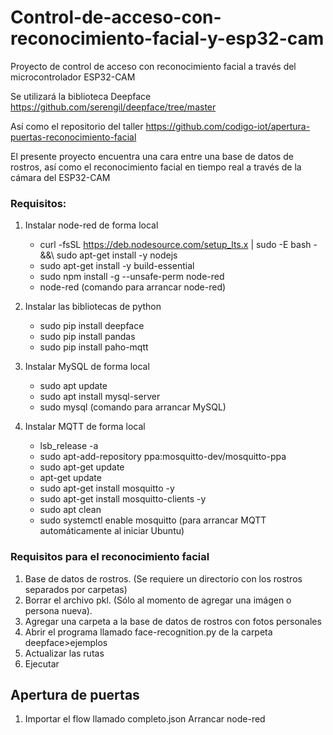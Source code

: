 # Control-de-acceso-con-reconocimiento-facial-y-esp32-cam
 Proyecto de control de acceso con reconocimiento facial a través del microcontrolador ESP32-CAM

Se utilizará la biblioteca Deepface
https://github.com/serengil/deepface/tree/master

Así como el repositorio del taller
https://github.com/codigo-iot/apertura-puertas-reconocimiento-facial

El presente proyecto encuentra una cara entre una base de datos de rostros, así como el reconocimiento facial en tiempo real a través de la cámara del ESP32-CAM

### Requisitos:
1. Instalar node-red de forma local
    * curl -fsSL https://deb.nodesource.com/setup_lts.x | sudo -E bash - &&\ sudo apt-get install -y nodejs
    * sudo apt-get install -y build-essential
    * sudo npm install -g --unsafe-perm node-red
    * node-red (comando para arrancar node-red)

2. Instalar las bibliotecas de python
    * sudo pip install deepface
    * sudo pip install pandas
    * sudo pip install paho-mqtt

3. Instalar MySQL de forma local
    * sudo apt update
    * sudo apt install mysql-server
    * sudo mysql (comando para arrancar MySQL)

4. Instalar MQTT de forma local
    * lsb_release -a
    * sudo apt-add-repository ppa:mosquitto-dev/mosquitto-ppa
    * sudo apt-get update
    * apt-get update
    * sudo apt-get install mosquitto -y
    * sudo apt-get install mosquitto-clients -y
    * sudo apt clean
    * sudo systemctl enable mosquitto (para arrancar MQTT automáticamente al iniciar Ubuntu)

### Requisitos para el reconocimiento facial
1. Base de datos de rostros. (Se requiere un directorio con los rostros separados por carpetas)
2. Borrar el archivo pkl. (Sólo al momento de agregar una imágen o persona nueva).
3. Agregar una carpeta a la base de datos de rostros con fotos personales
4. Abrir el programa llamado face-recognition.py de la carpeta deepface>ejemplos
5. Actualizar las rutas
6. Ejecutar

## Apertura de puertas

1. Importar el flow llamado completo.json
Arrancar node-red